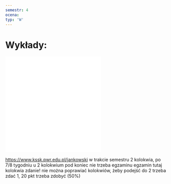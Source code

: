 ```yaml
---
semestr: 4
ocena: 
typ: 'W'
---
```


# Wykłady:
![](Notatki/Semestr%204/Bazy%20danych%201/Wykłady/Bazy_Danych_Slajdy_W2-W7.pdf)
![](Notatki/Semestr%204/Bazy%20danych%201/Wykłady/aioBD1_1.pdf)

https://www.kssk.pwr.edu.pl/jankowski
w trakcie semestru 2 kolokwia, po 7/8 tygodniu u 2 kolokwium pod koniec nie trzeba egzaminu
egzamin tutaj
kolokwia zdanie!
nie można poprawiać kolokwiów, żeby podejść do 2 trzeba zdać 1, 20 pkt trzeba zdobyć (50%)